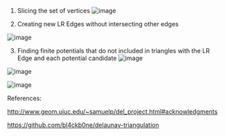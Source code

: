 1. Slicing the set of vertices
![image](https://github.com/shb0527/Delaunay-Triangulation-Divide-Conquer-/assets/111919818/34e411ae-74d8-47ad-9a6e-1797117d987e)




2. Creating new LR Edges without intersecting other edges


![image](https://github.com/shb0527/Delaunay-Triangulation-Divide-Conquer-/assets/111919818/df80ac74-9a82-48bc-8aa1-fb41acd914f5)


3. Finding finite potentials that do not included in triangles with the LR Edge and each potential candidate
![image](https://github.com/shb0527/Delaunay-Triangulation-Divide-Conquer-/assets/111919818/ecb48a0a-fdfd-4541-ac48-c54de17f8576)


![image](https://github.com/shb0527/Delaunay-Triangulation-Divide-Conquer-/assets/111919818/d02d9ddf-7f2b-4f68-8e5e-1b645eab2a8a)

![image](https://github.com/shb0527/Delaunay-Triangulation-Divide-Conquer-/assets/111919818/df08f723-1932-498c-b1dc-8d7bdd933439)

References:



http://www.geom.uiuc.edu/~samuelp/del_project.html#acknowledgments 



https://github.com/bl4ckb0ne/delaunay-triangulation


